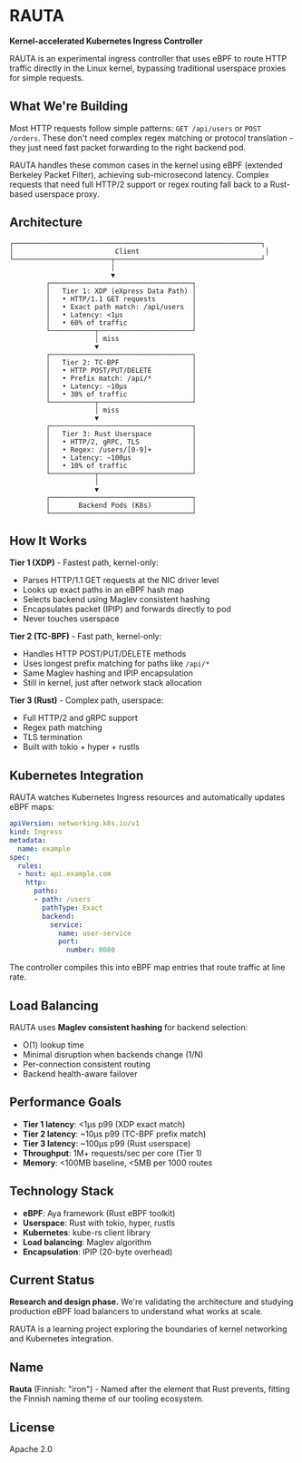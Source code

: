 # RAUTA

**Kernel-accelerated Kubernetes Ingress Controller**

RAUTA is an experimental ingress controller that uses eBPF to route HTTP traffic directly in the Linux kernel, bypassing traditional userspace proxies for simple requests.

## What We're Building

Most HTTP requests follow simple patterns: `GET /api/users` or `POST /orders`. These don't need complex regex matching or protocol translation - they just need fast packet forwarding to the right backend pod.

RAUTA handles these common cases in the kernel using eBPF (extended Berkeley Packet Filter), achieving sub-microsecond latency. Complex requests that need full HTTP/2 support or regex routing fall back to a Rust-based userspace proxy.

## Architecture

```
┌─────────────────────────────────────────────────────────────┐
│                         Client                               │
└────────────────────────┬────────────────────────────────────┘
                         │
                         ▼
         ┌───────────────────────────────────┐
         │   Tier 1: XDP (eXpress Data Path) │
         │   • HTTP/1.1 GET requests         │
         │   • Exact path match: /api/users  │
         │   • Latency: <1μs                 │
         │   • 60% of traffic                │
         └───────────┬───────────────────────┘
                     │ miss
                     ▼
         ┌───────────────────────────────────┐
         │   Tier 2: TC-BPF                  │
         │   • HTTP POST/PUT/DELETE          │
         │   • Prefix match: /api/*          │
         │   • Latency: ~10μs                │
         │   • 30% of traffic                │
         └───────────┬───────────────────────┘
                     │ miss
                     ▼
         ┌───────────────────────────────────┐
         │   Tier 3: Rust Userspace          │
         │   • HTTP/2, gRPC, TLS             │
         │   • Regex: /users/[0-9]+          │
         │   • Latency: ~100μs               │
         │   • 10% of traffic                │
         └───────────┬───────────────────────┘
                     │
                     ▼
         ┌───────────────────────────────────┐
         │       Backend Pods (K8s)          │
         └───────────────────────────────────┘
```

## How It Works

**Tier 1 (XDP)** - Fastest path, kernel-only:
- Parses HTTP/1.1 GET requests at the NIC driver level
- Looks up exact paths in an eBPF hash map
- Selects backend using Maglev consistent hashing
- Encapsulates packet (IPIP) and forwards directly to pod
- Never touches userspace

**Tier 2 (TC-BPF)** - Fast path, kernel-only:
- Handles HTTP POST/PUT/DELETE methods
- Uses longest prefix matching for paths like `/api/*`
- Same Maglev hashing and IPIP encapsulation
- Still in kernel, just after network stack allocation

**Tier 3 (Rust)** - Complex path, userspace:
- Full HTTP/2 and gRPC support
- Regex path matching
- TLS termination
- Built with tokio + hyper + rustls

## Kubernetes Integration

RAUTA watches Kubernetes Ingress resources and automatically updates eBPF maps:

```yaml
apiVersion: networking.k8s.io/v1
kind: Ingress
metadata:
  name: example
spec:
  rules:
  - host: api.example.com
    http:
      paths:
      - path: /users
        pathType: Exact
        backend:
          service:
            name: user-service
            port:
              number: 8080
```

The controller compiles this into eBPF map entries that route traffic at line rate.

## Load Balancing

RAUTA uses **Maglev consistent hashing** for backend selection:
- O(1) lookup time
- Minimal disruption when backends change (1/N)
- Per-connection consistent routing
- Backend health-aware failover

## Performance Goals

- **Tier 1 latency**: <1μs p99 (XDP exact match)
- **Tier 2 latency**: ~10μs p99 (TC-BPF prefix match)
- **Tier 3 latency**: ~100μs p99 (Rust userspace)
- **Throughput**: 1M+ requests/sec per core (Tier 1)
- **Memory**: <100MB baseline, <5MB per 1000 routes

## Technology Stack

- **eBPF**: Aya framework (Rust eBPF toolkit)
- **Userspace**: Rust with tokio, hyper, rustls
- **Kubernetes**: kube-rs client library
- **Load balancing**: Maglev algorithm
- **Encapsulation**: IPIP (20-byte overhead)

## Current Status

**Research and design phase.** We're validating the architecture and studying production eBPF load balancers to understand what works at scale.

RAUTA is a learning project exploring the boundaries of kernel networking and Kubernetes integration.

## Name

**Rauta** (Finnish: "iron") - Named after the element that Rust prevents, fitting the Finnish naming theme of our tooling ecosystem.

## License

Apache 2.0
